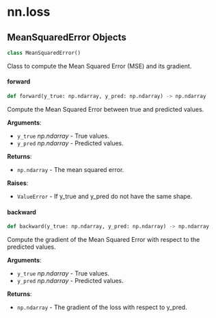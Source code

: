 <a id="nn.loss"></a>

# nn.loss

<a id="nn.loss.MeanSquaredError"></a>

## MeanSquaredError Objects

```python
class MeanSquaredError()
```

Class to compute the Mean Squared Error (MSE) and its gradient.

<a id="nn.loss.MeanSquaredError.forward"></a>

#### forward

```python
def forward(y_true: np.ndarray, y_pred: np.ndarray) -> np.ndarray
```

Compute the Mean Squared Error between true and predicted values.

**Arguments**:

- `y_true` _np.ndarray_ - True values.
- `y_pred` _np.ndarray_ - Predicted values.
  

**Returns**:

- `np.ndarray` - The mean squared error.
  

**Raises**:

- `ValueError` - If y_true and y_pred do not have the same shape.

<a id="nn.loss.MeanSquaredError.backward"></a>

#### backward

```python
def backward(y_true: np.ndarray, y_pred: np.ndarray) -> np.ndarray
```

Compute the gradient of the Mean Squared Error with respect to the predicted values.

**Arguments**:

- `y_true` _np.ndarray_ - True values.
- `y_pred` _np.ndarray_ - Predicted values.
  

**Returns**:

- `np.ndarray` - The gradient of the loss with respect to y_pred.

